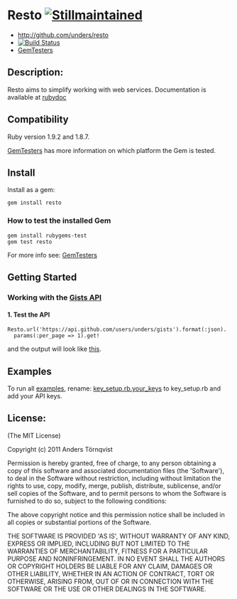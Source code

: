 # Resto [![Stillmaintained](http://stillmaintained.com/unders/resto.png)](http://stillmaintained.com/unders/resto)

* http://github.com/unders/resto
* [![Build Status](http://travis-ci.org/unders/resto.png)](http://travis-ci.org/unders/resto)
* [GemTesters](http://test.rubygems.org/gems/resto)

## Description:

Resto aims to simplify working with web services.
Documentation is available at [rubydoc](http://rubydoc.info/gems/resto)

## Compatibility

Ruby version 1.9.2 and 1.8.7.

[GemTesters](http://test.rubygems.org/gems/resto) has
 more information on which platform the Gem is tested.

## Install

Install as a gem:

    gem install resto

### How to test the installed Gem

    gem install rubygems-test
    gem test resto

For more info see: [GemTesters](http://test.rubygems.org/)

## Getting Started

### Working with the [Gists API](http://developer.github.com/v3/gists/)

#### 1. Test the API

    Resto.url('https://api.github.com/users/unders/gists').format(:json).
      params(:per_page => 1).get!

and the output will look like [this](https://github.com/unders/resto/raw/master/example/1_gists_output.txt).

## Examples

To run all [examples](/example), rename:
[key_setup.rb.your_keys](https://github.com/unders/resto/tree/master/example/key_setup.rb.your_keys)
to key_setup.rb and add your API keys.


## License:

(The MIT License)

Copyright (c) 2011 Anders Törnqvist

Permission is hereby granted, free of charge, to any person obtaining
a copy of this software and associated documentation files (the
'Software'), to deal in the Software without restriction, including
without limitation the rights to use, copy, modify, merge, publish,
distribute, sublicense, and/or sell copies of the Software, and to
permit persons to whom the Software is furnished to do so, subject to
the following conditions:

The above copyright notice and this permission notice shall be
included in all copies or substantial portions of the Software.

THE SOFTWARE IS PROVIDED 'AS IS', WITHOUT WARRANTY OF ANY KIND,
EXPRESS OR IMPLIED, INCLUDING BUT NOT LIMITED TO THE WARRANTIES OF
MERCHANTABILITY, FITNESS FOR A PARTICULAR PURPOSE AND NONINFRINGEMENT.
IN NO EVENT SHALL THE AUTHORS OR COPYRIGHT HOLDERS BE LIABLE FOR ANY
CLAIM, DAMAGES OR OTHER LIABILITY, WHETHER IN AN ACTION OF CONTRACT,
TORT OR OTHERWISE, ARISING FROM, OUT OF OR IN CONNECTION WITH THE
SOFTWARE OR THE USE OR OTHER DEALINGS IN THE SOFTWARE.
